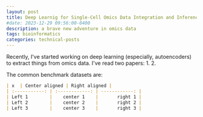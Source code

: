 ```yaml
---
layout: post
title: Deep Learnig for Single-Cell Omics Data Integration and Inference
#date: 2023-12-29 09:56:00-0400
description: a brave new adventure in omics data
tags: bioinformatics
categories: technical-posts
---
```


Recently, I've started working on deep learning (especially, autoencoders) to extract things from omics data. 
I've read two papers:
1. 
2. 

The common benchmark datasets are:
```markdown
| x  | Center aligned | Right aligned |
| :-----------: | :------------: | ------------: |
| Left 1        |    center 1    |       right 1 |
| Left 2        |    center 2    |       right 2 |
| Left 3        |    center 3    |       right 3 |
```

